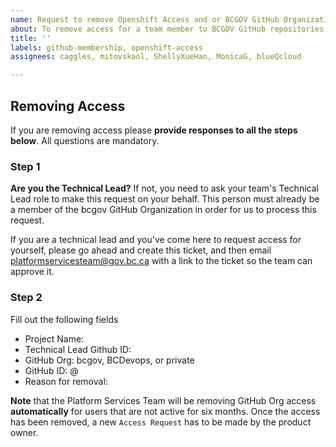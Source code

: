 ```yaml
---
name: Request to remove Openshift Access and or BCGOV GitHub Organization Membership
about: To remove access for a team member to BCGOV GitHub repositories and Openshift.
title: ''
labels: github-membership, openshift-access
assignees: caggles, mitovskaol, ShellyXueHan, MonicaG, blueQcloud

---
```


## Removing Access

If you are removing access please **provide responses to all the steps below**. All questions are mandatory.

### Step 1

**Are you the Technical Lead?**
If not, you need to ask your team's Technical Lead role to make this request on your behalf. 
This person must already be a member of the bcgov GitHub Organization in order for us to process this request.

If you are a technical lead and you've come here to request access for yourself, please go ahead and create this ticket, and then 
email platformservicesteam@gov.bc.ca with a link to the ticket so the team can approve it.

### Step 2
Fill out the following fields

* Project Name:
* Technical Lead Github ID:
* GitHub Org: bcgov, BCDevops, or private
* GitHub ID: @
* Reason for removal:


**Note** that the Platform Services Team will be removing GitHub Org access **automatically** for users that are not active for six months. Once the access has been removed, a new `Access Request` has to be made by the product owner.
